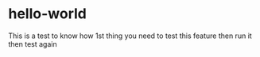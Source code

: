 # hello-world
This is a test to know how
1st thing you need to test this feature 
then run it
then test again
